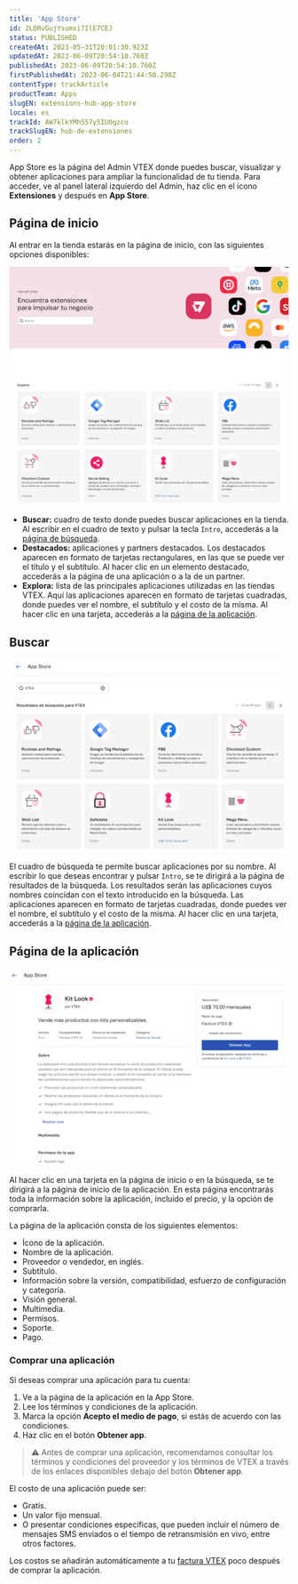 ```yaml
---
title: 'App Store'
id: 2LDRvGujYsumxi7IlE7CEJ
status: PUBLISHED
createdAt: 2023-05-31T20:01:30.923Z
updatedAt: 2023-06-09T20:54:10.760Z
publishedAt: 2023-06-09T20:54:10.760Z
firstPublishedAt: 2023-06-04T21:44:50.298Z
contentType: trackArticle
productTeam: Apps
slugEN: extensions-hub-app-store
locale: es
trackId: AW7klkYMh557y5IUOgzco
trackSlugEN: hub-de-extensiones
order: 2
---
```


App Store es la página del Admin VTEX donde puedes buscar, visualizar y obtener aplicaciones para ampliar la funcionalidad de tu tienda. Para acceder, ve al panel lateral izquierdo del Admin, haz clic en el ícono **Extensiones** y después en **App Store**.

## Página de inicio

Al entrar en la tienda estarás en la página de inicio,  con las siguientes opciones disponibles: 

![Extensions Hub App Store página de inicio](https://raw.githubusercontent.com/vtexdocs/help-center-content/refs/heads/main/docs/es/tracks/vtex-io/hub-de-extensiones/hub-de-extensiones-app-store_1.png)

* **Buscar:** cuadro de texto donde puedes buscar aplicaciones en la tienda. Al escribir en el cuadro de texto y pulsar la tecla `Intro`, accederás a la [página de búsqueda](#buscar).
* **Destacados:** aplicaciones y partners destacados. Los destacados aparecen en formato de tarjetas rectangulares, en las que se puede ver el título y el subtítulo. Al hacer clic en un elemento destacado, accederás a la página de una aplicación o a la de un partner.
* **Explora:** lista de las principales aplicaciones utilizadas en las tiendas VTEX. Aquí las aplicaciones aparecen en formato de tarjetas cuadradas, donde puedes ver el nombre, el subtítulo y el costo de la misma. Al hacer clic en una tarjeta, accederás a la [página de la aplicación](#pagina-de-la-aplicacion).

## Buscar

![Extensions Hub App Store busca](https://raw.githubusercontent.com/vtexdocs/help-center-content/refs/heads/main/docs/es/tracks/vtex-io/hub-de-extensiones/hub-de-extensiones-app-store_2.png)

El cuadro de búsqueda te permite buscar aplicaciones por su nombre. Al escribir lo que deseas encontrar y pulsar `Intro`, se te dirigirá a la página de resultados de la búsqueda. Los resultados serán las aplicaciones cuyos nombres coincidan con el texto introducido en la búsqueda. Las aplicaciones aparecen en formato de tarjetas cuadradas, donde puedes ver el nombre, el subtítulo y el costo de la misma. Al hacer clic en una tarjeta, accederás a la [página de la aplicación](#pagina-de-la-aplicacion).

## Página de la aplicación

![Extensions Hub App Store app page](https://raw.githubusercontent.com/vtexdocs/help-center-content/refs/heads/main/docs/es/tracks/vtex-io/hub-de-extensiones/hub-de-extensiones-app-store_3.png)

Al hacer clic en una tarjeta en la página de inicio o en la búsqueda, se te dirigirá a la página de inicio de la aplicación. En esta página encontrarás toda la información sobre la aplicación, incluido el precio, y la opción de comprarla.

La página de la aplicación consta de los siguientes elementos:

- Ícono de la aplicación.
- Nombre de la aplicación.
- Proveedor o vendedor, en inglés.
- Subtítulo.
- Información sobre la versión, compatibilidad, esfuerzo de configuración y categoría.
- Visión general.
- Multimedia.
- Permisos.
- Soporte.
- Pago.

### Comprar una aplicación

Si deseas comprar una aplicación para tu cuenta:

1. Ve a la página de la aplicación en la App Store.
2. Lee los términos y condiciones de la aplicación.
3. Marca la opción **Acepto el medio de pago**, si estás de acuerdo con las condiciones.
4. Haz clic en el botón **Obtener app**.

> ⚠️ Antes de comprar una aplicación, recomendamos consultar los términos y condiciones del proveedor y los términos de VTEX a través de los enlaces disponibles debajo del botón **Obtener app**.

El costo de una aplicación puede ser:

- Gratis.
- Un valor fijo mensual.
- O presentar condiciones específicas,  que pueden incluir el número de mensajes SMS enviados o el tiempo de retransmisión en vivo, entre otros factores.

Los costos se añadirán automáticamente a tu [factura VTEX](https://help.vtex.com/es/tutorial/vision-general-facturacion--6UxfCl4fw4GmyQwoUuIcQs) poco después de comprar la aplicación.
